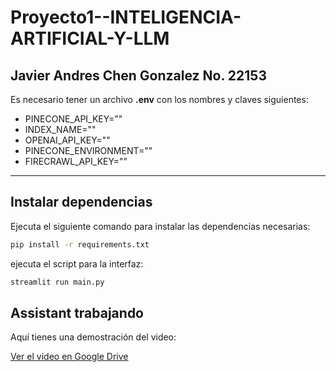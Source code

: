 # Proyecto1--INTELIGENCIA-ARTIFICIAL-Y-LLM
Javier Andres Chen Gonzalez
No. 22153
---

Es necesario tener un archivo **.env** con los nombres y claves siguientes:
- PINECONE_API_KEY=""
- INDEX_NAME=""
- OPENAI_API_KEY=""
- PINECONE_ENVIRONMENT=""
- FIRECRAWL_API_KEY=""
---
##  Instalar dependencias
Ejecuta el siguiente comando para instalar las dependencias necesarias:
```bash
pip install -r requirements.txt
```
 ejecuta el script para la interfaz:
   ```bash
   streamlit run main.py
   ```


## Assistant trabajando 
Aquí tienes una demostración del video:

[Ver el video en Google Drive](https://drive.google.com/file/d/1oaJtihQexWl7a_AwkNkMIzXVvkMRpdxB/view?usp=sharing)
